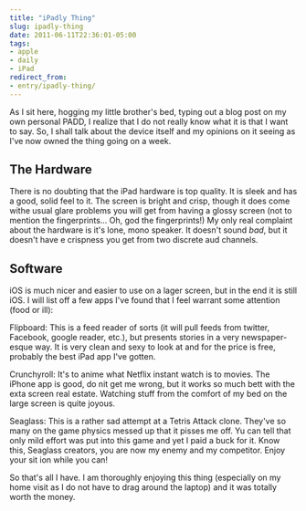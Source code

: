 ```yaml
---
title: "iPadly Thing"
slug: ipadly-thing
date: 2011-06-11T22:36:01-05:00
tags:
- apple
- daily
- iPad
redirect_from:
- entry/ipadly-thing/
---
```

As I sit here, hogging my little brother's bed, typing out a blog post on my own personal PADD, I realize that I do not really know what it is that I want to say. So, I shall talk about the device itself and my opinions on it seeing as I've now owned the thing going on a week.

## The Hardware
There is no doubting that the iPad hardware is top quality. It is sleek and has a good, solid feel to it. The screen is bright and crisp, though it does come withe usual glare problems you will get from having a glossy screen (not to mention the fingerprints... Oh, god the fingerprints!) My only real complaint about the hardware is it's lone, mono speaker. It doesn't sound _bad_, but it doesn't have e crispness you get from two discrete aud channels.

## Software
iOS is much nicer and easier to use on a lager screen, but in the end it is still iOS. I will list off a few apps I've found that I feel warrant some attention (food or ill):

Flipboard: This is a feed reader of sorts (it will pull feeds from twitter, Facebook, google reader, etc.), but presents stories in a very newspaper-esque way. It is very clean and sexy to look at and for the price is free, probably the best iPad app I've gotten.

Crunchyroll: It's to anime what Netflix instant watch is to movies. The iPhone app is good, do nit get me wrong, but it works so much bett with the exta screen real estate. Watching stuff from the comfort of my bed on the large screen is quite joyous.

Seaglass: This is a rather sad attempt at a Tetris Attack clone. They've so many on the game physics messed up that it pisses me off. Yu can tell that only mild effort was put into this game and yet I paid a buck for it. Know this, Seaglass creators, you are now my enemy and my competitor. Enjoy your sit ion while you can!

So that's all I have. I am thoroughly enjoying this thing (especially on my home visit as I do not have to drag around the laptop) and it was totally worth the money.

